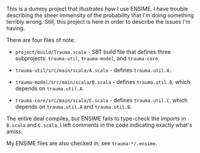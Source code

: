 This is a dummy project that illustrates how I use ENSIME. I have
trouble describing the sheer immensity of the probability that I'm
doing something terribly wrong. Still, this project is here in order
to describe the issues I'm having.

There are four files of note:

- `project/build/Trauma.scala` - SBT build file that defines three
  subprojects: `trauma-util`, `trauma-model`, and `trauma-core`.

- `trauma-util/src/main/scala/A.scala` - defines `trauma.util.A`.
- `trauma-model/src/main/scala/B.scala` - defines `trauma.util.B`, which depends on `trauma.util.A`.
- `trauma-core/src/main/scala/C.scala` - defines `trauma.util.C`, which depends on `trauma.util.A` and `trauma.util.B`.

The entire deal compiles, but ENSIME fails to type-check the imports
in `B.scala` and `C.scala`. I left comments in the code indicating
exactly what's amiss.

My ENSIME files are also checked in; see `trauma-*/.ensime`.
